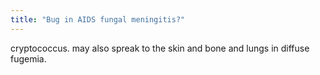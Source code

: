 ```yaml
---
title: "Bug in AIDS fungal meningitis?"
---
```

cryptococcus. may also spreak to the skin and bone and lungs in diffuse fugemia.

